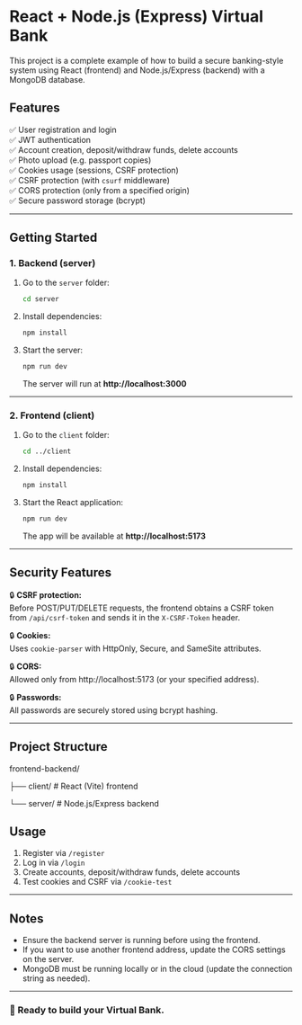 # React + Node.js (Express) Virtual Bank

This project is a complete example of how to build a secure banking-style system using React (frontend) and Node.js/Express (backend) with a MongoDB database.

## Features

✅ User registration and login  
✅ JWT authentication  
✅ Account creation, deposit/withdraw funds, delete accounts  
✅ Photo upload (e.g. passport copies)  
✅ Cookies usage (sessions, CSRF protection)  
✅ CSRF protection (with `csurf` middleware)  
✅ CORS protection (only from a specified origin)  
✅ Secure password storage (bcrypt)

---

## Getting Started

### 1. Backend (server)

1. Go to the `server` folder:
    ```bash
    cd server
    ```
2. Install dependencies:
    ```bash
    npm install
    ```
3. Start the server:
    ```bash
    npm run dev
    ```
    The server will run at **http://localhost:3000**

---

### 2. Frontend (client)

1. Go to the `client` folder:
    ```bash
    cd ../client
    ```
2. Install dependencies:
    ```bash
    npm install
    ```
3. Start the React application:
    ```bash
    npm run dev
    ```
    The app will be available at **http://localhost:5173**

---

## Security Features

🔒 **CSRF protection:**  
Before POST/PUT/DELETE requests, the frontend obtains a CSRF token from `/api/csrf-token` and sends it in the `X-CSRF-Token` header.

🔒 **Cookies:**  
Uses `cookie-parser` with HttpOnly, Secure, and SameSite attributes.

🔒 **CORS:**  
Allowed only from http://localhost:5173 (or your specified address).

🔒 **Passwords:**  
All passwords are securely stored using bcrypt hashing.

---

## Project Structure
frontend-backend/

├── client/ # React (Vite) frontend

└── server/ # Node.js/Express backend





## Usage

1. Register via `/register`
2. Log in via `/login`
3. Create accounts, deposit/withdraw funds, delete accounts
4. Test cookies and CSRF via `/cookie-test`

---

## Notes

- Ensure the backend server is running before using the frontend.
- If you want to use another frontend address, update the CORS settings on the server.
- MongoDB must be running locally or in the cloud (update the connection string as needed).

---

### 🚀 Ready to build your Virtual Bank.



